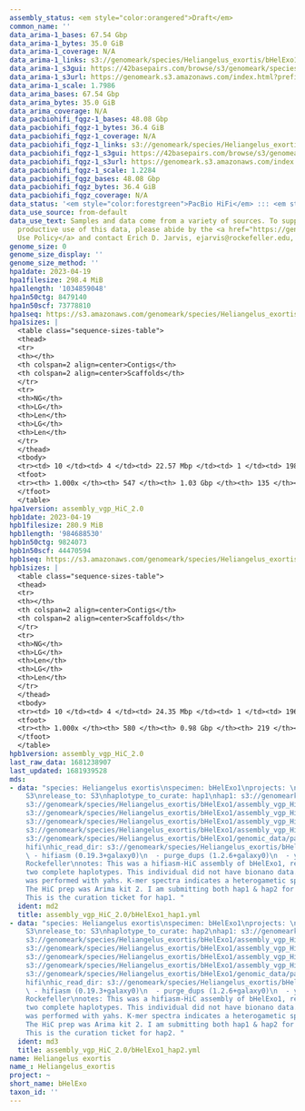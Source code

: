 ```yaml
---
assembly_status: <em style="color:orangered">Draft</em>
common_name: ''
data_arima-1_bases: 67.54 Gbp
data_arima-1_bytes: 35.0 GiB
data_arima-1_coverage: N/A
data_arima-1_links: s3://genomeark/species/Heliangelus_exortis/bHelExo1/genomic_data/arima/<br>
data_arima-1_s3gui: https://42basepairs.com/browse/s3/genomeark/species/Heliangelus_exortis/bHelExo1/genomic_data/arima/
data_arima-1_s3url: https://genomeark.s3.amazonaws.com/index.html?prefix=species/Heliangelus_exortis/bHelExo1/genomic_data/arima/
data_arima-1_scale: 1.7986
data_arima_bases: 67.54 Gbp
data_arima_bytes: 35.0 GiB
data_arima_coverage: N/A
data_pacbiohifi_fqgz-1_bases: 48.08 Gbp
data_pacbiohifi_fqgz-1_bytes: 36.4 GiB
data_pacbiohifi_fqgz-1_coverage: N/A
data_pacbiohifi_fqgz-1_links: s3://genomeark/species/Heliangelus_exortis/bHelExo1/genomic_data/pacbio_hifi/<br>
data_pacbiohifi_fqgz-1_s3gui: https://42basepairs.com/browse/s3/genomeark/species/Heliangelus_exortis/bHelExo1/genomic_data/pacbio_hifi/
data_pacbiohifi_fqgz-1_s3url: https://genomeark.s3.amazonaws.com/index.html?prefix=species/Heliangelus_exortis/bHelExo1/genomic_data/pacbio_hifi/
data_pacbiohifi_fqgz-1_scale: 1.2284
data_pacbiohifi_fqgz_bases: 48.08 Gbp
data_pacbiohifi_fqgz_bytes: 36.4 GiB
data_pacbiohifi_fqgz_coverage: N/A
data_status: '<em style="color:forestgreen">PacBio HiFi</em> ::: <em style="color:forestgreen">Arima</em>'
data_use_source: from-default
data_use_text: Samples and data come from a variety of sources. To support fair and
  productive use of this data, please abide by the <a href="https://genome10k.soe.ucsc.edu/data-use-policies/">Data
  Use Policy</a> and contact Erich D. Jarvis, ejarvis@rockefeller.edu, with any questions.
genome_size: 0
genome_size_display: ''
genome_size_method: ''
hpa1date: 2023-04-19
hpa1filesize: 298.4 MiB
hpa1length: '1034859048'
hpa1n50ctg: 8479140
hpa1n50scf: 73778810
hpa1seq: https://s3.amazonaws.com/genomeark/species/Heliangelus_exortis/bHelExo1/assembly_vgp_HiC_2.0/bHelExo1.HiC.hap1.20230419.fasta.gz
hpa1sizes: |
  <table class="sequence-sizes-table">
  <thead>
  <tr>
  <th></th>
  <th colspan=2 align=center>Contigs</th>
  <th colspan=2 align=center>Scaffolds</th>
  </tr>
  <tr>
  <th>NG</th>
  <th>LG</th>
  <th>Len</th>
  <th>LG</th>
  <th>Len</th>
  </tr>
  </thead>
  <tbody>
  <tr><td> 10 </td><td> 4 </td><td> 22.57 Mbp </td><td> 1 </td><td> 198.14 Mbp </td></tr><tr><td> 20 </td><td> 9 </td><td> 18.78 Mbp </td><td> 2 </td><td> 151.57 Mbp </td></tr><tr><td> 30 </td><td> 16 </td><td> 13.54 Mbp </td><td> 2 </td><td> 151.57 Mbp </td></tr><tr><td> 40 </td><td> 24 </td><td> 10.52 Mbp </td><td> 3 </td><td> 115.48 Mbp </td></tr><tr style="background-color:#cccccc;"><td> 50 </td><td> 35 </td><td style="background-color:#88ff88;"> 8.48 Mbp </td><td> 4 </td><td style="background-color:#88ff88;"> 73.78 Mbp </td></tr><tr><td> 60 </td><td> 48 </td><td> 6.16 Mbp </td><td> 6 </td><td> 42.98 Mbp </td></tr><tr><td> 70 </td><td> 68 </td><td> 4.41 Mbp </td><td> 9 </td><td> 30.75 Mbp </td></tr><tr><td> 80 </td><td> 98 </td><td> 2.60 Mbp </td><td> 14 </td><td> 21.37 Mbp </td></tr><tr><td> 90 </td><td> 158 </td><td> 1.18 Mbp </td><td> 19 </td><td> 15.10 Mbp </td></tr><tr><td> 100 </td><td> 547 </td><td> 14.37 Kbp </td><td> 135 </td><td> 14.37 Kbp </td></tr></tbody>
  <tfoot>
  <tr><th> 1.000x </th><th> 547 </th><th> 1.03 Gbp </th><th> 135 </th><th> 1.03 Gbp </th></tr>
  </tfoot>
  </table>
hpa1version: assembly_vgp_HiC_2.0
hpb1date: 2023-04-19
hpb1filesize: 280.9 MiB
hpb1length: '984688530'
hpb1n50ctg: 9824073
hpb1n50scf: 44470594
hpb1seq: https://s3.amazonaws.com/genomeark/species/Heliangelus_exortis/bHelExo1/assembly_vgp_HiC_2.0/bHelExo1.HiC.hap2.20230419.fasta.gz
hpb1sizes: |
  <table class="sequence-sizes-table">
  <thead>
  <tr>
  <th></th>
  <th colspan=2 align=center>Contigs</th>
  <th colspan=2 align=center>Scaffolds</th>
  </tr>
  <tr>
  <th>NG</th>
  <th>LG</th>
  <th>Len</th>
  <th>LG</th>
  <th>Len</th>
  </tr>
  </thead>
  <tbody>
  <tr><td> 10 </td><td> 4 </td><td> 24.35 Mbp </td><td> 1 </td><td> 196.77 Mbp </td></tr><tr><td> 20 </td><td> 9 </td><td> 18.75 Mbp </td><td> 2 </td><td> 150.02 Mbp </td></tr><tr><td> 30 </td><td> 15 </td><td> 13.53 Mbp </td><td> 2 </td><td> 150.02 Mbp </td></tr><tr><td> 40 </td><td> 23 </td><td> 11.11 Mbp </td><td> 3 </td><td> 115.54 Mbp </td></tr><tr style="background-color:#cccccc;"><td> 50 </td><td> 32 </td><td style="background-color:#88ff88;"> 9.82 Mbp </td><td> 4 </td><td style="background-color:#88ff88;"> 44.47 Mbp </td></tr><tr><td> 60 </td><td> 44 </td><td> 7.17 Mbp </td><td> 7 </td><td> 34.83 Mbp </td></tr><tr><td> 70 </td><td> 62 </td><td> 4.58 Mbp </td><td> 10 </td><td> 22.98 Mbp </td></tr><tr><td> 80 </td><td> 90 </td><td> 2.57 Mbp </td><td> 15 </td><td> 17.61 Mbp </td></tr><tr><td> 90 </td><td> 151 </td><td> 1.12 Mbp </td><td> 22 </td><td> 10.96 Mbp </td></tr><tr><td> 100 </td><td> 580 </td><td> 12.15 Kbp </td><td> 219 </td><td> 12.15 Kbp </td></tr></tbody>
  <tfoot>
  <tr><th> 1.000x </th><th> 580 </th><th> 0.98 Gbp </th><th> 219 </th><th> 0.98 Gbp </th></tr>
  </tfoot>
  </table>
hpb1version: assembly_vgp_HiC_2.0
last_raw_data: 1681238907
last_updated: 1681939528
mds:
- data: "species: Heliangelus exortis\nspecimen: bHelExo1\nprojects: \n  - vgp\ndata_location:
    S3\nrelease_to: S3\nhaplotype_to_curate: hap1\nhap1: s3://genomeark/species/Heliangelus_exortis/bHelExo1/assembly_vgp_HiC_2.0/bHelExo1.HiC.hap1.20230419.fasta.gz\nhap2:
    s3://genomeark/species/Heliangelus_exortis/bHelExo1/assembly_vgp_HiC_2.0/bHelExo1.HiC.hap2.20230419.fasta.gz\npretext_hap1:
    s3://genomeark/species/Heliangelus_exortis/bHelExo1/assembly_vgp_HiC_2.0/evaluation/hap1/pretext/bHelExo1_hap1__s2_heatmap.pretext\npretext_hap2:
    s3://genomeark/species/Heliangelus_exortis/bHelExo1/assembly_vgp_HiC_2.0/evaluation/hap2/pretext/bHelExo1_hap2__s2_heatmap.pretext\nkmer_spectra_img:
    s3://genomeark/species/Heliangelus_exortis/bHelExo1/assembly_vgp_HiC_2.0/evaluation/merqury_postpurge/bHelExo1_png/\npacbio_read_dir:
    s3://genomeark/species/Heliangelus_exortis/bHelExo1/genomic_data/pacbio_hifi/\npacbio_read_type:
    hifi\nhic_read_dir: s3://genomeark/species/Heliangelus_exortis/bHelExo1/genomic_data/arima/\npipeline:\n
    \ - hifiasm (0.19.3+galaxy0)\n  - purge_dups (1.2.6+galaxy0)\n  - yahs (1.2a.2+galaxy0)\nassembled_by_group:
    Rockefeller\nnotes: This was a hifiasm-HiC assembly of bHelExo1, resulting in
    two complete haplotypes. This individual did not have bionano data. HiC scaffolding
    was performed with yahs. K-mer spectra indicates a heterogametic specimen specimen.
    The HiC prep was Arima kit 2. I am submitting both hap1 & hap2 for dual curation.
    This is the curation ticket for hap1. "
  ident: md2
  title: assembly_vgp_HiC_2.0/bHelExo1_hap1.yml
- data: "species: Heliangelus exortis\nspecimen: bHelExo1\nprojects: \n  - vgp\ndata_location:
    S3\nrelease_to: S3\nhaplotype_to_curate: hap2\nhap1: s3://genomeark/species/Heliangelus_exortis/bHelExo1/assembly_vgp_HiC_2.0/bHelExo1.HiC.hap1.20230419.fasta.gz\nhap2:
    s3://genomeark/species/Heliangelus_exortis/bHelExo1/assembly_vgp_HiC_2.0/bHelExo1.HiC.hap2.20230419.fasta.gz\npretext_hap1:
    s3://genomeark/species/Heliangelus_exortis/bHelExo1/assembly_vgp_HiC_2.0/evaluation/hap1/pretext/bHelExo1_hap1__s2_heatmap.pretext\npretext_hap2:
    s3://genomeark/species/Heliangelus_exortis/bHelExo1/assembly_vgp_HiC_2.0/evaluation/hap2/pretext/bHelExo1_hap2__s2_heatmap.pretext\nkmer_spectra_img:
    s3://genomeark/species/Heliangelus_exortis/bHelExo1/assembly_vgp_HiC_2.0/evaluation/merqury_postpurge/bHelExo1_png/\npacbio_read_dir:
    s3://genomeark/species/Heliangelus_exortis/bHelExo1/genomic_data/pacbio_hifi/\npacbio_read_type:
    hifi\nhic_read_dir: s3://genomeark/species/Heliangelus_exortis/bHelExo1/genomic_data/arima/\npipeline:\n
    \ - hifiasm (0.19.3+galaxy0)\n  - purge_dups (1.2.6+galaxy0)\n  - yahs (1.2a.2+galaxy0)\nassembled_by_group:
    Rockefeller\nnotes: This was a hifiasm-HiC assembly of bHelExo1, resulting in
    two complete haplotypes. This individual did not have bionano data. HiC scaffolding
    was performed with yahs. K-mer spectra indicates a heterogametic specimen specimen.
    The HiC prep was Arima kit 2. I am submitting both hap1 & hap2 for dual curation.
    This is the curation ticket for hap2. "
  ident: md3
  title: assembly_vgp_HiC_2.0/bHelExo1_hap2.yml
name: Heliangelus exortis
name_: Heliangelus_exortis
project: ~
short_name: bHelExo
taxon_id: ''
---
```

